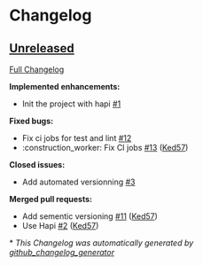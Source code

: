 # Changelog

## [Unreleased](https://github.com/Ked57/mspr-user-api/tree/HEAD)

[Full Changelog](https://github.com/Ked57/mspr-user-api/compare/45f8122be0ab18e849412c033b6414b41c01e743...HEAD)

**Implemented enhancements:**

- Init the project with hapi [\#1](https://github.com/Ked57/mspr-user-api/issues/1)

**Fixed bugs:**

- Fix ci jobs for test and lint [\#12](https://github.com/Ked57/mspr-user-api/issues/12)
- :construction\_worker: Fix CI jobs [\#13](https://github.com/Ked57/mspr-user-api/pull/13) ([Ked57](https://github.com/Ked57))

**Closed issues:**

- Add automated versionning [\#3](https://github.com/Ked57/mspr-user-api/issues/3)

**Merged pull requests:**

- Add sementic versioning [\#11](https://github.com/Ked57/mspr-user-api/pull/11) ([Ked57](https://github.com/Ked57))
- Use Hapi [\#2](https://github.com/Ked57/mspr-user-api/pull/2) ([Ked57](https://github.com/Ked57))



\* *This Changelog was automatically generated by [github_changelog_generator](https://github.com/github-changelog-generator/github-changelog-generator)*
